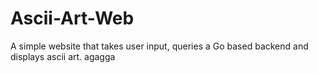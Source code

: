 # Ascii-Art-Web
A simple website that takes user input, queries a Go based backend and displays ascii art.
agagga